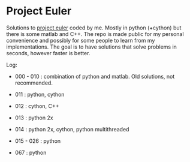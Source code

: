 # Project Euler
Solutions to [project euler](http://www.projecteuler.net) coded by me. Mostly in python (+cython) but there is some matlab and C++. The repo is made public for my personal convenience and possibly for some people to learn from my implementations. The goal is to have solutions that solve problems in seconds, however faster is better. 

Log:

* 000 - 010 : combination of python and matlab. Old solutions, not recommended.
* 011       : python, cython
* 012       : cython, C++ 
* 013       : python 2x
* 014       : python 2x, cython, python multithreaded
* 015 - 026 : python

* 067       : python
